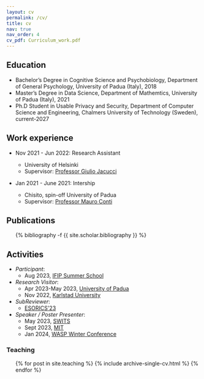 ```yaml
---
layout: cv
permalink: /cv/
title: cv
nav: true
nav_order: 4
cv_pdf: Curriculum_work.pdf
---
```


## Education

* Bachelor’s Degree in Cognitive Science and Psychobiology, Department of General Psychology, University of Padua (Italy), 2018
* Master’s Degree in Data Science, Department of Mathemtics, University of Padua (Italy), 2021
* Ph.D Student in Usable Privacy and Security, Department of Computer Science and Engineering, Chalmers University of Technology (Sweden), current-2027

## Work experience

* Nov 2021 - Jun 2022: Research Assistant
  * University of Helsinki
  * Supervisor: [Professor Giulio Jacucci](https://researchportal.helsinki.fi/en/persons/giulio-jacucci)

* Jan 2021 - June 2021: Intership
  * Chisito, spin-off University of Padua
  * Supervisor: [Professor Mauro Conti](https://www.math.unipd.it/~conti/)

## Publications

  <ul>{% bibliography -f {{ site.scholar.bibliography }} %}</ul>
  
## Activities

- *Participant*:
  - Aug 2023, [IFIP Summer School](https://ifip-summerschool.github.io)
- *Research Visitor*: 
  - Apr 2023-May 2023, [University of Padua](https://www.unipd.it)
  - Nov 2022, [Karlstad University](https://www.kau.se)
- *SubReviewer*:
  - [ESORICS'23](https://esorics2023.org)
- *Speaker / Poster Presenter*:
  - May 2023, [SWITS](https://sola.kau.se/swits/en/)
  - Sept 2023, [MIT](https://www.mit.edu)
  - Jan 2024, [WASP Winter Conference](https://wasp-sweden.org)
  
### Teaching

  <ul>{% for post in site.teaching %}
    {% include archive-single-cv.html %}
  {% endfor %}</ul>
